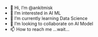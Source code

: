 - 👋 Hi, I’m @ankitmisk
- 👀 I’m interested in AI ML
- 🌱 I’m currently learning Data Science
- 💞️ I’m looking to collaborate on AI Model
- 📫 How to reach me ...wait...

<!---
ankitmisk/ankitmisk is a ✨ special ✨ repository because its `README.md` (this file) appears on your GitHub profile.
You can click the Preview link to take a look at your changes.
--->
